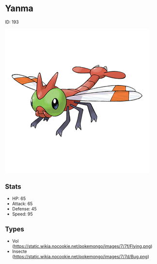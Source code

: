 # Yanma


ID: 193

![](https://raw.githubusercontent.com/PokeAPI/sprites/master/sprites/pokemon/other/official-artwork/193.png "Yanma")

## Stats


 - HP: 65
 - Attack: 65
 - Defense: 45
 - Speed: 95

## Types


 - Vol (https://static.wikia.nocookie.net/pokemongo/images/7/7f/Flying.png)
 - Insecte (https://static.wikia.nocookie.net/pokemongo/images/7/7d/Bug.png)
